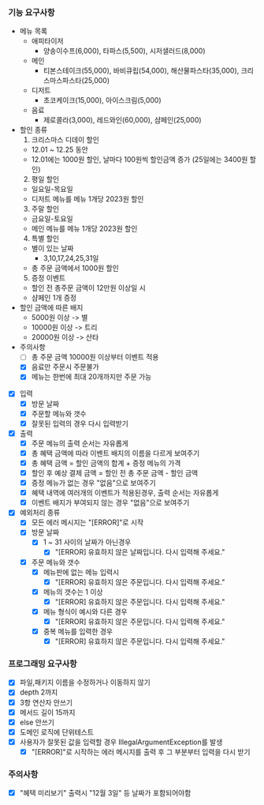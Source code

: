 ### 기능 요구사항
- 메뉴 목록
  - 애피타이저
    - 양송이수프(6,000), 타파스(5,500), 시저샐러드(8,000)
  - 메인
    - 티본스테이크(55,000), 바비큐립(54,000), 해산물파스타(35,000), 크리스마스파스타(25,000)
  - 디저트
    - 초코케이크(15,000), 아이스크림(5,000)
  - 음료
    - 제로콜라(3,000), 레드와인(60,000), 샴페인(25,000)
- 할인 종류
  1. 크리스마스 디데이 할인
    - 12.01 ~ 12.25 동안
    - 12.01에는 1000원 할인, 날마다 100원씩 할인금액 증가 (25일에는 3400원 할인)
  2. 평일 할인
    - 일요일-목요일
    - 디저트 메뉴를 메뉴 1개당 2023원 할인
  3. 주말 할인
    - 금요일-토요일
    - 메인 메뉴를 메뉴 1개당 2023원 할인
  4. 특별 할인
    - 별이 있는 날짜
      - 3,10,17,24,25,31일
    - 총 주문 금액에서 1000원 할인
  5. 증정 이벤트
    - 할인 전 총주문 금액이 12만원 이상일 시
    - 샴페인 1개 증정
- 할인 금액에 따른 배지
  - 5000원 이상 -> 별
  - 10000원 이상 -> 트리
  - 20000원 이상 -> 산타
- 주의사항
  - [ ] 총 주문 금액 10000원 이상부터 이벤트 적용
  - [x] 음료만 주문시 주문불가
  - [x] 메뉴는 한번에 최대 20개까지만 주문 가능
- [x] 입력
  - [x] 방문 날짜
  - [x] 주문할 메뉴와 갯수
  - [x] 잘못된 입력의 경우 다시 입력받기
- [x] 출력
  - [x] 주문 메뉴의 출력 순서는 자유롭게
  - [x] 총 혜택 금액에 따라 이벤트 배지의 이름을 다르게 보여주기
  - [x] 총 혜택 금액 = 할인 금액의 합계 + 증정 메뉴의 가격
  - [x] 할인 후 예상 결제 금액 = 할인 전 총 주문 금액 - 할인 금액
  - [x] 증정 메뉴가 없는 경우 "없음"으로 보여주기
  - [x] 혜택 내역에 여러개의 이벤트가 적용된경우, 출력 순서는 자유롭게
  - [x] 이벤트 배지가 부여되지 않는 경우 "없음"으로 보여주기
- [x] 예외처리 종류
  - [x] 모든 에러 메시지는 "[ERROR]"로 시작 
  - [x] 방문 날짜
    - [x] 1 ~ 31 사이의 날짜가 아닌경우
      - [x] "[ERROR] 유효하지 않은 날짜입니다. 다시 입력해 주세요."
  - [x] 주문 메뉴와 갯수
    - [x] 메뉴판에 없는 메뉴 입력시   
      - [x] "[ERROR] 유효하지 않은 주문입니다. 다시 입력해 주세요."
    - [x] 메뉴의 갯수는 1 이상
      - [x] "[ERROR] 유효하지 않은 주문입니다. 다시 입력해 주세요."
    - [x] 메뉴 형식이 예시와 다른 경우
      - [x] "[ERROR] 유효하지 않은 주문입니다. 다시 입력해 주세요."
    - [x] 중복 메뉴를 입력한 경우
      - [x] "[ERROR] 유효하지 않은 주문입니다. 다시 입력해 주세요."

### 프로그래밍 요구사항
- [x] 파일,패키지 이름을 수정하거나 이동하지 않기
- [x] depth 2까지
- [x] 3항 연산자 안쓰기
- [x] 메서드 길이 15까지
- [x] else 안쓰기
- [x] 도메인 로직에 단위테스트
- [x] 사용자가 잘못된 값을 입력할 경우 IllegalArgumentException를 발생
  - [x] "[ERROR]"로 시작하는 에러 메시지를 출력 후 그 부분부터 입력을 다시 받기

### 주의사항
- [x] "혜택 미리보기" 출력시 "12월 3일" 등 날짜가 포함되어야함